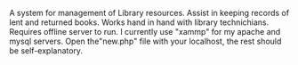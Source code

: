 A system for management of Library resources.
Assist in keeping records of lent and returned books.
Works hand in hand with library technichians.
Requires offline server to run. I currently use "xammp" for my apache and mysql servers.
Open the"new.php" file with your localhost, the rest should be self-explanatory.
